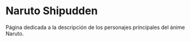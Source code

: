 # Naruto Shipudden
Página dedicada a la descripción de los personajes principales del ánime Naruto.
